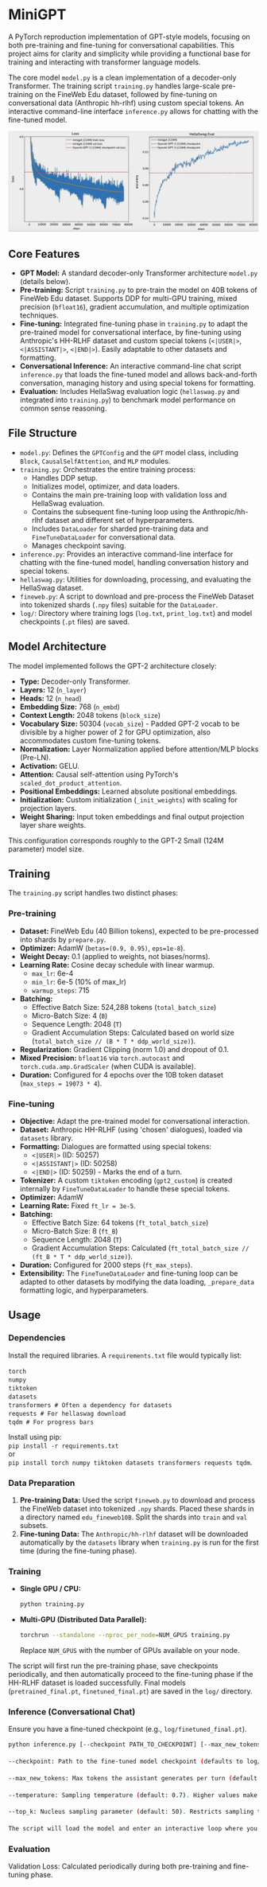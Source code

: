 # MiniGPT

A PyTorch reproduction implementation of GPT-style models, focusing on both pre-training and fine-tuning for conversational capabilities. This project aims for clarity and simplicity while providing a functional base for training and interacting with transformer language models.

The core model `model.py` is a clean implementation of a decoder-only Transformer. The training script `training.py` handles large-scale pre-training on the FineWeb Edu dataset, followed by fine-tuning on conversational data (Anthropic hh-rlhf) using custom special tokens. An interactive command-line interface `inference.py` allows for chatting with the fine-tuned model.

![Screenshot](eval_and_hellaswag_plot.png)

## Core Features

* **GPT Model:** A standard decoder-only Transformer architecture `model.py` (details below).
* **Pre-training:** Script `training.py` to pre-train the model on 40B tokens of FineWeb Edu dataset. Supports DDP for multi-GPU training, mixed precision (`bfloat16`), gradient accumulation, and multiple optimization techniques.
* **Fine-tuning:** Integrated fine-tuning phase in `training.py` to adapt the pre-trained model for conversational interface, by fine-tuning using Anthropic's HH-RLHF dataset and custom special tokens (`<|USER|>`, `<|ASSISTANT|>`, `<|END|>`). Easily adaptable to other datasets and formatting.
* **Conversational Inference:** An interactive command-line chat script `inference.py` that loads the fine-tuned model and allows back-and-forth conversation, managing history and using special tokens for formatting.
* **Evaluation:** Includes HellaSwag evaluation logic (`hellaswag.py` and integrated into `training.py`) to benchmark model performance on common sense reasoning.

## File Structure

* `model.py`: Defines the `GPTConfig` and the `GPT` model class, including `Block`, `CausalSelfAttention`, and `MLP` modules.
* `training.py`: Orchestrates the entire training process:
    * Handles DDP setup.
    * Initializes model, optimizer, and data loaders.
    * Contains the main pre-training loop with validation loss and HellaSwag evaluation.
    * Contains the subsequent fine-tuning loop using the Anthropic/hh-rlhf dataset and different set of hyperparameters.
    * Includes `DataLoader` for sharded pre-training data and `FineTuneDataLoader` for conversational data.
    * Manages checkpoint saving.
* `inference.py`: Provides an interactive command-line interface for chatting with the fine-tuned model, handling conversation history and special tokens.
* `hellaswag.py`: Utilities for downloading, processing, and evaluating the HellaSwag dataset.
* `fineweb.py`: A script to download and pre-process the FineWeb Dataset into tokenized shards (`.npy` files) suitable for the `DataLoader`.
* `log/`: Directory where training logs (`log.txt`, `print_log.txt`) and model checkpoints (`.pt` files) are saved.

## Model Architecture

The model implemented follows the GPT-2 architecture closely:

* **Type:** Decoder-only Transformer.
* **Layers:** 12 (`n_layer`)
* **Heads:** 12 (`n_head`)
* **Embedding Size:** 768 (`n_embd`)
* **Context Length:** 2048 tokens (`block_size`)
* **Vocabulary Size:** 50304 (`vocab_size`) - Padded GPT-2 vocab to be divisible by a higher power of 2 for GPU optimization, also accommodates custom fine-tuning tokens.
* **Normalization:** Layer Normalization applied before attention/MLP blocks (Pre-LN).
* **Activation:** GELU.
* **Attention:** Causal self-attention using PyTorch's `scaled_dot_product_attention`.
* **Positional Embeddings:** Learned absolute positional embeddings.
* **Initialization:** Custom initialization (`_init_weights`) with scaling for projection layers.
* **Weight Sharing:** Input token embeddings and final output projection layer share weights.

This configuration corresponds roughly to the GPT-2 Small (124M parameter) model size.

## Training

The `training.py` script handles two distinct phases:

### Pre-training

* **Dataset:** FineWeb Edu (40 Billion tokens), expected to be pre-processed into shards by `prepare.py`.
* **Optimizer:** AdamW (`betas=(0.9, 0.95)`, `eps=1e-8`).
* **Weight Decay:** 0.1 (applied to weights, not biases/norms).
* **Learning Rate:** Cosine decay schedule with linear warmup.
    * `max_lr`: 6e-4
    * `min_lr`: 6e-5 (10% of max_lr)
    * `warmup_steps`: 715
* **Batching:**
    * Effective Batch Size: 524,288 tokens (`total_batch_size`)
    * Micro-Batch Size: 4 (`B`)
    * Sequence Length: 2048 (`T`)
    * Gradient Accumulation Steps: Calculated based on world size (`total_batch_size // (B * T * ddp_world_size)`).
* **Regularization:** Gradient Clipping (norm 1.0) and dropout of 0.1.
* **Mixed Precision:** `bfloat16` via `torch.autocast` and `torch.cuda.amp.GradScaler` (when CUDA is available).
* **Duration:** Configured for 4 epochs over the 10B token dataset (`max_steps = 19073 * 4`).

### Fine-tuning

* **Objective:** Adapt the pre-trained model for conversational interaction.
* **Dataset:** Anthropic HH-RLHF (using 'chosen' dialogues), loaded via `datasets` library.
* **Formatting:** Dialogues are formatted using special tokens:
    * `<|USER|>` (ID: 50257)
    * `<|ASSISTANT|>` (ID: 50258)
    * `<|END|>` (ID: 50259) - Marks the end of a turn.
* **Tokenizer:** A custom `tiktoken` encoding (`gpt2_custom`) is created internally by `FineTuneDataLoader` to handle these special tokens.
* **Optimizer:** AdamW
* **Learning Rate:** Fixed `ft_lr = 3e-5`.
* **Batching:**
    * Effective Batch Size: 64 tokens (`ft_total_batch_size`)
    * Micro-Batch Size: 8 (`ft_B`)
    * Sequence Length: 2048 (`T`)
    * Gradient Accumulation Steps: Calculated (`ft_total_batch_size // (ft_B * T * ddp_world_size)`).
* **Duration:** Configured for 2000 steps (`ft_max_steps`).
* **Extensibility:** The `FineTuneDataLoader` and fine-tuning loop can be adapted to other datasets by modifying the data loading, `_prepare_data` formatting logic, and hyperparameters.

## Usage

### Dependencies

Install the required libraries. A `requirements.txt` file would typically list:


`torch` \
`numpy` \
`tiktoken` \
`datasets` \
`transformers # Often a dependency for datasets` \
`requests # For hellaswag download` \
`tqdm # For progress bars`


Install using pip: \
`pip install -r requirements.txt` \
or \
`pip install torch numpy tiktoken datasets transformers requests tqdm`.

### Data Preparation

1.  **Pre-training Data:** Used the script `fineweb.py` to download and process the FineWeb dataset into tokenized `.npy` shards. Placed these shards in a directory named `edu_fineweb10B`. Split the shards into `train` and `val` subsets.
2.  **Fine-tuning Data:** The `Anthropic/hh-rlhf` dataset will be downloaded automatically by the `datasets` library when `training.py` is run for the first time (during the fine-tuning phase).

### Training

* **Single GPU / CPU:**
    ```bash
    python training.py
    ```
* **Multi-GPU (Distributed Data Parallel):**
    ```bash
    torchrun --standalone --nproc_per_node=NUM_GPUS training.py
    ```
    Replace `NUM_GPUS` with the number of GPUs available on your node.

The script will first run the pre-training phase, save checkpoints periodically, and then automatically proceed to the fine-tuning phase if the HH-RLHF dataset is loaded successfully. Final models (`pretrained_final.pt`, `finetuned_final.pt`) are saved in the `log/` directory.

### Inference (Conversational Chat)

Ensure you have a fine-tuned checkpoint (e.g., `log/finetuned_final.pt`).

```bash
python inference.py [--checkpoint PATH_TO_CHECKPOINT] [--max_new_tokens N] [--temperature T] [--top_k K]

--checkpoint: Path to the fine-tuned model checkpoint (defaults to log/finetuned_final.pt).

--max_new_tokens: Max tokens the assistant generates per turn (default: 150).

--temperature: Sampling temperature (default: 0.7). Higher values make output more random.

--top_k: Nucleus sampling parameter (default: 50). Restricts sampling to top K likely tokens.

The script will load the model and enter an interactive loop where you can chat with the assistant. Type exit to quit.
```


### Evaluation
Validation Loss: Calculated periodically during both pre-training and fine-tuning phase.